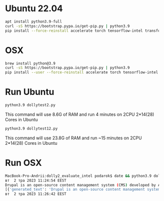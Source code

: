 # Ubuntu 22.04

```sh
apt install python3.9-full
curl -sS https://bootstrap.pypa.io/get-pip.py | python3.9
pip install --force-reinstall accelerate torch tensorflow-intel transformers
```

# OSX

```sh
brew install python@3.9
curl -sS https://bootstrap.pypa.io/get-pip.py | python3.9
pip install --user --force-reinstall accelerate torch tensorflow-intel transformers
```

# Run Ubuntu

```sh
python3.9 dollytest2.py
```

This command will use 8.6G of RAM and run 4 minutes on 2CPU 2*14(28) Cores in Ubuntu

```sh
python3.9 dollytest12.py
```

This command will use 23.8G of RAM and run ~15 minutes on 2CPU 2*14(28) Cores in Ubuntu

# Run OSX

```sh
MacBook-Pro-Andrii:dolly2_evaluate_intel podarok$ date && python3.9 dollytest2.py && date
вт  2 тра 2023 11:24:54 EEST
Drupal is an open-source content management system (CMS) developed by Automattic, the company formerly known for WordPress. Drupal is used by hundreds of thousands of organizations for all kinds of content management, web application, and digital experience purposes.
[{'generated_text': 'Drupal is an open-source content management system (CMS) developed by Automattic, the company formerly known for WordPress. Drupal is used by hundreds of thousands of organizations for all kinds of content management, web application, and digital experience purposes.'}]
вт  2 тра 2023 11:26:42 EEST
```
